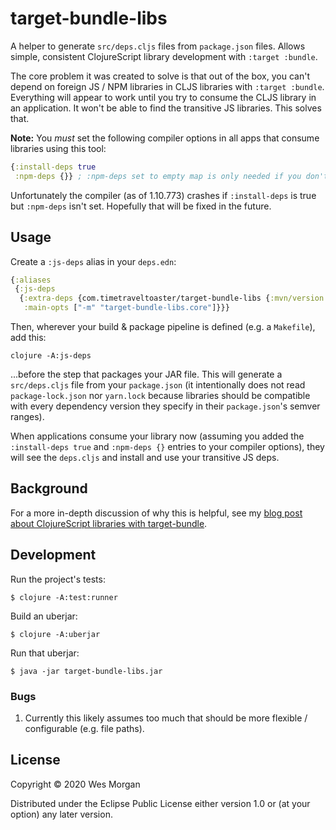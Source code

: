 # target-bundle-libs

A helper to generate `src/deps.cljs` files from `package.json` files. Allows
simple, consistent ClojureScript library development with `:target :bundle`.

The core problem it was created to solve is that out of the box, you can't depend
on foreign JS / NPM libraries in CLJS libraries with `:target :bundle`. Everything
will appear to work until you try to consume the CLJS library in an application.
It won't be able to find the transitive JS libraries. This solves that.

**Note:** You *must* set the following compiler options in all apps that consume
libraries using this tool:

```clojure
{:install-deps true
 :npm-deps {}} ; :npm-deps set to empty map is only needed if you don't already have it set
```

Unfortunately the compiler (as of 1.10.773) crashes if `:install-deps` is true
but `:npm-deps` isn't set. Hopefully that will be fixed in the future.

## Usage

Create a `:js-deps` alias in your `deps.edn`:

```clojure
{:aliases
 {:js-deps
  {:extra-deps {com.timetraveltoaster/target-bundle-libs {:mvn/version "RELEASE"}}
   :main-opts ["-m" "target-bundle-libs.core"]}}}
```

Then, wherever your build & package pipeline is defined (e.g. a `Makefile`), add this:

`clojure -A:js-deps`

...before the step that packages your JAR file. This will generate a `src/deps.cljs`
file from your `package.json` (it intentionally does not read `package-lock.json` nor
`yarn.lock` because libraries should be compatible with every dependency version they
specify in their `package.json`'s semver ranges).

When applications consume your library now (assuming you added the `:install-deps true`
and `:npm-deps {}` entries to your compiler options), they will see the `deps.cljs` and
install and use your transitive JS deps.

## Background

For a more in-depth discussion of why this is helpful, see my [blog post about
ClojureScript libraries with target-bundle](https://timetraveltoaster.com/clojurescript-libraries-in-2020/).

## Development

Run the project's tests:

    $ clojure -A:test:runner

Build an uberjar:

    $ clojure -A:uberjar

Run that uberjar:

    $ java -jar target-bundle-libs.jar

### Bugs

1. Currently this likely assumes too much that should be more flexible / configurable (e.g. file paths).

## License

Copyright © 2020 Wes Morgan

Distributed under the Eclipse Public License either version 1.0 or (at
your option) any later version.
